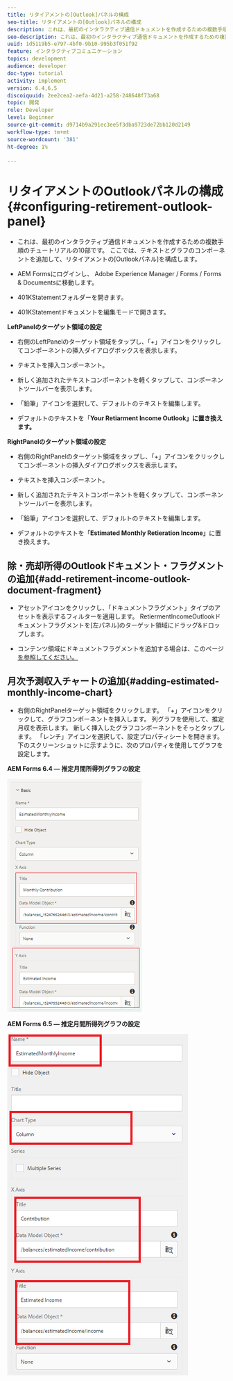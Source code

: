 ```yaml
---
title: リタイアメントの[Outlook]パネルの構成
seo-title: リタイアメントの[Outlook]パネルの構成
description: これは、最初のインタラクティブ通信ドキュメントを作成するための複数手順のチュートリアルの10部です。 ここでは、テキストとグラフのコンポーネントを追加して、リタイアメントの[Outlookパネル]を構成します。
seo-description: これは、最初のインタラクティブ通信ドキュメントを作成するための複数手順のチュートリアルの10部です。 ここでは、テキストとグラフのコンポーネントを追加して、リタイアメントの[Outlookパネル]を構成します。
uuid: 1d5119b5-e797-4bf0-9b10-995b3f051f92
feature: インタラクティブコミュニケーション
topics: development
audience: developer
doc-type: tutorial
activity: implement
version: 6.4,6.5
discoiquuid: 2ee2cea2-aefa-4d21-a258-248648f73a68
topic: 開発
role: Developer
level: Beginner
source-git-commit: d9714b9a291ec3ee5f3dba9723de72bb120d2149
workflow-type: tm+mt
source-wordcount: '381'
ht-degree: 1%

---
```



# リタイアメントのOutlookパネルの構成{#configuring-retirement-outlook-panel}

* これは、最初のインタラクティブ通信ドキュメントを作成するための複数手順のチュートリアルの10部です。 ここでは、テキストとグラフのコンポーネントを追加して、リタイアメントの[Outlookパネル]を構成します。

* AEM Formsにログインし、 Adobe Experience Manager / Forms / Forms &amp; Documentsに移動します。

* 401KStatementフォルダーを開きます。

* 401KStatementドキュメントを編集モードで開きます。

**LeftPanelのターゲット領域の設定**

* 右側のLeftPanelのターゲット領域をタップし、「+」アイコンをクリックしてコンポーネントの挿入ダイアログボックスを表示します。

* テキストを挿入コンポーネント。

* 新しく追加されたテキストコンポーネントを軽くタップして、コンポーネントツールバーを表示します。

* 「鉛筆」アイコンを選択して、デフォルトのテキストを編集します。

* デフォルトのテキストを「**Your Retiarment Income Outlook」に置き換えます。**

**RightPanelのターゲット領域の設定**

* 右側のRightPanelのターゲット領域をタップし、「+」アイコンをクリックしてコンポーネントの挿入ダイアログボックスを表示します。

* テキストを挿入コンポーネント。

* 新しく追加されたテキストコンポーネントを軽くタップして、コンポーネントツールバーを表示します。

* 「鉛筆」アイコンを選択して、デフォルトのテキストを編集します。

* デフォルトのテキストを「**Estimated Monthly Retieration Income」**&#x200B;に置き換えます。

## 除・売却所得のOutlookドキュメント・フラグメントの追加{#add-retirement-income-outlook-document-fragment}

* アセットアイコンをクリックし、「ドキュメントフラグメント」タイプのアセットを表示するフィルターを適用します。 RetiermentIncomeOutlookドキュメントフラグメントを[左パネル]のターゲット領域にドラッグ&amp;ドロップします。

* コンテンツ領域にドキュメントフラグメントを追加する場合は、このページ[を参照してください。](https://helpx.adobe.com/experience-manager/kt/forms/using/interactive-communication-web-channel-aem-forms/9.html)

## 月次予測収入チャートの追加{#adding-estimated-monthly-income-chart}

* 右側のRightPanelターゲット領域をクリックします。 「+」アイコンをクリックして、グラフコンポーネントを挿入します。 列グラフを使用して、推定月収を表示します。 新しく挿入したグラフコンポーネントをそっとタップします。 「レンチ」アイコンを選択して、設定プロパティシートを開きます。下のスクリーンショットに示すように、次のプロパティを使用してグラフを設定します。

**AEM Forms 6.4 — 推定月間所得列グラフの設定**

![form64](assets/estimatedmonthlyincomechart.png)

**AEM Forms 6.5 — 推定月間所得列グラフの設定**

![forms65](assets/estimatedmonthlyincomechart65.PNG)




